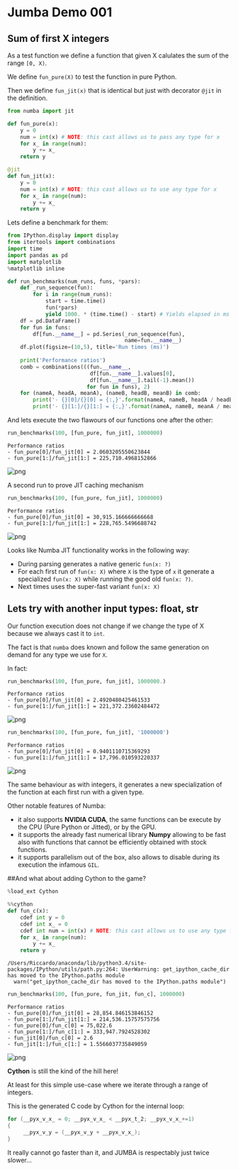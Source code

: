 
# Jumba Demo 001

## Sum of first X integers

As a test function we define a function that given X calulates the sum of the range `[0, X)`.

We define `fun_pure(X)` to test the function in pure Python.

Then we define `fun_jit(x)` that is identical but just with decorator `@jit` in the definition.


```python
from numba import jit

def fun_pure(x):
    y = 0
    num = int(x) # NOTE: this cast allows us to pass any type for x
    for x_ in range(num):  
        y += x_
    return y

@jit
def fun_jit(x):
    y = 0
    num = int(x) # NOTE: this cast allows us to use any type for x
    for x_ in range(num):  
        y += x_
    return y

```

Lets define a benchmark for them:


```python
from IPython.display import display
from itertools import combinations
import time
import pandas as pd
import matplotlib
%matplotlib inline

def run_benchmarks(num_runs, funs, *pars):
    def _run_sequence(fun):
        for i in range(num_runs):
            start = time.time()
            fun(*pars)
            yield 1000. * (time.time() - start) # Yields elapsed in ms
    df = pd.DataFrame()
    for fun in funs:
        df[fun.__name__] = pd.Series(_run_sequence(fun),
                                     name=fun.__name__)
    df.plot(figsize=(10,5), title='Run times (ms)')
    
    print('Performance ratios')
    comb = combinations(((fun.__name__,
                          df[fun.__name__].values[0],
                          df[fun.__name__].tail(-1).mean())
                         for fun in funs), 2)
    for (nameA, headA, meanA), (nameB, headB, meanB) in comb:
        print('- {}[0]/{}[0] = {:,}'.format(nameA, nameB, headA / headB))
        print('- {}[1:]/{}[1:] = {:,}'.format(nameA, nameB, meanA / meanB))
```

And lets execute the two flawours of our functions one after the other:


```python
run_benchmarks(100, [fun_pure, fun_jit], 1000000)
```

    Performance ratios
    - fun_pure[0]/fun_jit[0] = 2.0603205550623844
    - fun_pure[1:]/fun_jit[1:] = 225,710.4968152866



![png](output_6_1.png)


A second run to prove JIT caching mechanism


```python
run_benchmarks(100, [fun_pure, fun_jit], 1000000)
```

    Performance ratios
    - fun_pure[0]/fun_jit[0] = 30,915.166666666668
    - fun_pure[1:]/fun_jit[1:] = 228,765.5496688742



![png](output_8_1.png)


Looks like Numba JIT functionality works in the following way:
- During parsing generates a native generic `fun(x: ?)`
- For each first run of `fun(x: X)` where `X` is the type of `x` it generate a specialized `fun(x: X)` while running the good old `fun(x: ?)`.
- Next times uses the super-fast variant `fun(x: X)`

## Lets try with another input types: float, str

Our function execution does not change if we change the type of X because we always cast it to `int`.

The fact is that `numba` does known and follow the same generation on demand for any type we use for `X`.

In fact:


```python
run_benchmarks(100, [fun_pure, fun_jit], 1000000.)
```

    Performance ratios
    - fun_pure[0]/fun_jit[0] = 2.4920480425461533
    - fun_pure[1:]/fun_jit[1:] = 221,372.23602484472



![png](output_11_1.png)



```python
run_benchmarks(100, [fun_pure, fun_jit], '1000000')
```

    Performance ratios
    - fun_pure[0]/fun_jit[0] = 0.9401110715369293
    - fun_pure[1:]/fun_jit[1:] = 17,796.010593220337



![png](output_12_1.png)


The same behaviour as with integers, it generates a new specialization of the function at each first run with a given type.

Other notable features of Numba:
- it also supports **NVIDIA CUDA**, the same functions can be execute by the CPU (Pure Python or Jitted), or by the GPU.
- it supports the already fast numerical library **Numpy** allowing to be fast also with functions that cannot be efficiently obtained with stock functions.
- it supports parallelism out of the box, also allows to disable during its execution the infamous `GIL`.

##And what about adding Cython to the game?


```python
%load_ext Cython
```


```python
%%cython
def fun_c(x):
    cdef int y = 0
    cdef int x_ = 0
    cdef int num = int(x) # NOTE: this cast allows us to use any type for x
    for x_ in range(num):  
        y += x_
    return y
```

    /Users/Riccardo/anaconda/lib/python3.4/site-packages/IPython/utils/path.py:264: UserWarning: get_ipython_cache_dir has moved to the IPython.paths module
      warn("get_ipython_cache_dir has moved to the IPython.paths module")



```python
run_benchmarks(100, [fun_pure, fun_jit, fun_c], 1000000)
```

    Performance ratios
    - fun_pure[0]/fun_jit[0] = 28,854.846153846152
    - fun_pure[1:]/fun_jit[1:] = 214,536.15757575756
    - fun_pure[0]/fun_c[0] = 75,022.6
    - fun_pure[1:]/fun_c[1:] = 333,947.7924528302
    - fun_jit[0]/fun_c[0] = 2.6
    - fun_jit[1:]/fun_c[1:] = 1.5566037735849059



![png](output_17_1.png)


**Cython** is still the kind of the hill here!

At least for this simple use-case where we iterate through a range of integers.

This is the generated C code by Cython for the internal loop:

```C
for (__pyx_v_x_ = 0; __pyx_v_x_ < __pyx_t_2; __pyx_v_x_+=1)
{
     __pyx_v_y = (__pyx_v_y + __pyx_v_x_);
}
```

It really cannot go faster than it, and JUMBA is respectably just twice slower...
